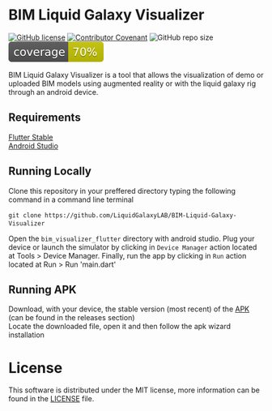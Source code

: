 # BIM Liquid Galaxy Visualizer

[![GitHub license](https://img.shields.io/github/license/Naereen/StrapDown.js.svg)](https://github.com/LiquidGalaxyLAB/BIM-Liquid-Galaxy-Visualizer/blob/main/LICENSE)
[![Contributor Covenant](https://img.shields.io/badge/Contributor%20Covenant-2.1-4baaaa.svg)](code_of_conduct.md)
![GitHub repo size](https://img.shields.io/github/repo-size/LiquidGalaxyLAB/reforestation-assistant-simulator)
![Coverage](https://raw.githubusercontent.com/LiquidGalaxyLAB/BIM-Liquid-Galaxy-Visualizer/main/bim_visualizer_flutter/coverage_badge.svg?sanitize=true)

BIM Liquid Galaxy Visualizer is a tool that allows the visualization of demo or uploaded BIM models using augmented reality or with the liquid galaxy rig through an android device.

## Requirements

[Flutter Stable](https://docs.flutter.dev/get-started/install)  
[Android Studio](https://developer.android.com/studio)

## Running Locally

Clone this repository in your preffered directory typing the following command in a command line terminal

```
git clone https://github.com/LiquidGalaxyLAB/BIM-Liquid-Galaxy-Visualizer
```

Open the `bim_visualizer_flutter` directory with android studio. Plug your device or launch the simulator by clicking in `Device Manager` action located at Tools > Device Manager. Finally, run the app by clicking in `Run` action located at Run > Run 'main.dart'

## Running APK

Download, with your device, the stable version (most recent) of the [APK](https://github.com/LiquidGalaxyLAB/BIM-Liquid-Galaxy-Visualizer/releases/download/1.0.0/BIMLGVIS-1.0.0.apk) (can be found in the releases section)  
Locate the downloaded file, open it and then follow the apk wizard installation

# License

This software is distributed under the MIT license, more information can be found in the [LICENSE](LICENSE) file.